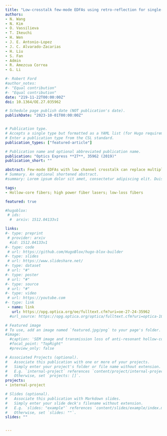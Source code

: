 ```yaml
---
title: "Low-crosstalk few-mode EDFAs using retro-reflection for single-mode fiber trunk lines and networks (Editor's Pick)"
authors:
- N. Wang
- N. Kim
- O. Vassilieva
- T. Ikeuchi
- H. Wen
- J. E. Antonio-Lopez
- J. C. Alvarado-Zacarias
- H. Liu
- S. Fan
- Admin
- R. Amezcua Correa
- G. Li

#- Robert Ford
#author_notes:
#- "Equal contribution"
#- "Equal contribution"
date: "219-11-22T00:00:00Z"
doi: 10.1364/OE.27.035962

# Schedule page publish date (NOT publication's date).
publishDate: "2023-10-01T00:00:00Z"


# Publication type.
# Accepts a single type but formatted as a YAML list (for Hugo requirements).
# Enter a publication type from the CSL standard.
publication_types: ["featured-article"]

# Publication name and optional abbreviated publication name.
publication: "Optics Express **27**, 35962 (2019)"
publication_short: ""

abstract: Few-mode EDFAs with low channel crosstalk can replace multiple parallel single-mode EDFAs in single-mode fiber trunk lines and networks. Here we proposed a low-crosstalk few-mode EDFA by exploiting the unitary property of the coupling matrix of a symmetric photonic lantern. We experimentally demonstrated a 3-channel few-mode EDFA using retro-reflection of a 3-mode symmetric photonic lantern. The small signal gain for all three channels are measured to be larger than 25 dB over the entire C-band and the crosstalks are below −10 dB.
# Summary. An optional shortened abstract.
#summary: Lorem ipsum dolor sit amet, consectetur adipiscing elit. Duis posuere tellus ac convallis placerat. Proin tincidunt magna sed ex sollicitudin condimentum.

tags:
- Hollow-core fibers; high power fiber lasers; low-loss fibers

featured: true

#hugoblox:
 # ids:
  #  arxiv: 1512.04133v1

links:
#- type: preprint
 # provider: arxiv
  #id: 1512.04133v1
#- type: code
 # url: https://github.com/HugoBlox/hugo-blox-builder
#- type: slides
 # url: https://www.slideshare.net/
#- type: dataset
 # url: "#"
#- type: poster
 # url: "#"
#- type: source
 # url: "#"
#- type: video
 # url: https://youtube.com
#- type: link
 - name: link
   url: https://opg.optica.org/oe/fulltext.cfm?uri=oe-27-24-35962
  #url_source: https://opg.optica.org/optica/fulltext.cfm?uri=optica-10-10-1253

# Featured image
# To use, add an image named `featured.jpg/png` to your page's folder. 
#image:
  #caption: 'SEM image and transmission loss of anti-resonant hollow-core fiber'
  #focal_point: "TopRight"
  #preview_only: false

# Associated Projects (optional).
#   Associate this publication with one or more of your projects.
#   Simply enter your project's folder or file name without extension.
#   E.g. `internal-project` references `content/project/internal-project/index.md`.
#   Otherwise, set `projects: []`.
projects:
- internal-project

# Slides (optional).
#   Associate this publication with Markdown slides.
#   Simply enter your slide deck's filename without extension.
#   E.g. `slides: "example"` references `content/slides/example/index.md`.
#   Otherwise, set `slides: ""`.
slides: ""


---
```

